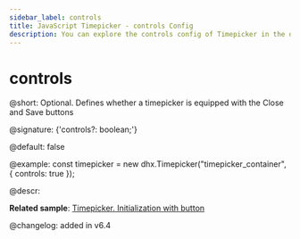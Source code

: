 ```yaml
---
sidebar_label: controls
title: JavaScript Timepicker - controls Config 
description: You can explore the controls config of Timepicker in the documentation of the DHTMLX JavaScript UI library. Browse developer guides and API reference, try out code examples and live demos, and download a free 30-day evaluation version of DHTMLX Suite 7.
---
```


# controls

@short: Optional. Defines whether a timepicker is equipped with the Close and Save buttons

@signature: {'controls?: boolean;'}

@default: false

@example:
const timepicker = new dhx.Timepicker("timepicker_container", {
	controls: true
});

@descr:

**Related sample**: [Timepicker. Initialization with button
](https://snippet.dhtmlx.com/3d5u4cxx)

@changelog: added in v6.4

[comment]: # (@related: timepicker/configuration.md#actionsbuttons timepicker/initialization.md#initialize-timepicker)
